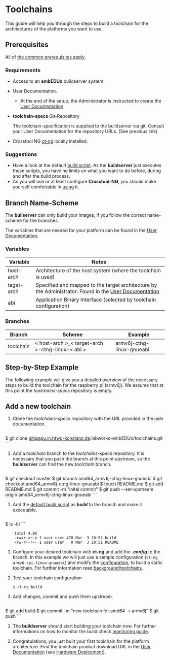 # Toolchains
This guide will help you through the steps to build a toolchain for the
architectures of the platforms you want to use.

## Prerequisites
All of [the common prerequisites apply](../../usage/usage.md#Prerequisites).

### Requirements
* Access to an **embEDUx** buildserver system
* User Documentation.
    * At the end of the setup, the Administrator is instructed to create the
      [User Documentation](user-documentation.md).

* **toolchain-specs** Git-Repository
  
    The toolchain-specification is supplied to the buildserver via git. Consult
    your User Documentation for the repository URLs. (See previous link)

* Crosstool NG [ct-ng](http://crosstool-ng.org/) locally installed.

### Suggestions
* Have a look at the default [build script](setup/post-install/toolchains/default/toolchain_build). As
  the **buildserver** just executes these scripts, you have no limits on what
  you want to do before, during and after the build process.
* As you will use or at least configure **Crosstool-NG**, you should make
  yourself comfortable in [using](http://crosstool-ng.org/#download_and_usage)
  it.

## Branch Name-Scheme
The **builserver** can only build your images, if you follow the correct
name-scheme for the branches.

The variables that are needed for your platform can be found in the [User
Documentation](user-documentation.md).

### Variables

Variable | Notes
--- | ---
host-arch | Architecture of the host system (where the toolchain is used)
taget-arch | Specified and mapped to the target architecture by the Administrator. Found in the [User Documentation](user-documentation.md)
abi | Application Binary Interface (selected by toolchain configuration)

### Branches

Branch | Scheme | Example
--- | --- | ---
toolchain | < host-arch \>\_< target-arch \>-ctng-linux-< abi \> | armv6j-ctng-linux-gnueabi 

## Step-by-Step Example
The following example will give you a detailed overview of the necessary steps
to build the toolchain for the raspberry pi (armv6j). We assume that at this point the
*toolchains-specs* repository is empty.

## Add a new toolchain

1. Clone the *toolchains-specs* repository with the URL provided in the user documentation.
  
    ```
$ git clone git@apu.in.htwg-konstanz.de:labworks-embEDUx/toolchains.git
    ```
 
1. Add a *toolchain* branch to the *toolchains-specs* repository. It is necessary that you
   push the branch at this point upstream, so the **buildserver** can find the
   new *toolchain* branch.
   
    ```
$ git checkout master
$ git branch amd64_armv6j-ctng-linux-gnueabi
$ git checkout amd64_armv6j-ctng-linux-gnueabi 
$ touch README.md
$ git add README.md
$ git commit -m "inital commit"
$ git push --set-upstream origin amd64_armv6j-ctng-linux-gnueabi
    ```

1. Add the [default build script](setup/post-install/toolchains/default/toolchain_build) as
   ***build*** to the branch and make it executable.
   
    ```
$ ls -hl
    ```

        total 4.0K
        -rwxr-xr-x 1 user user 470 Mar  3 20:52 build
        -rw-r--r-- 1 user user   0 Mar  3 20:51 README

1. Configure your desired toolchain with **ct-ng** and add the ***.config*** to
   the branch. In this example we will just use a sample configuration (`ct-ng armv6-rpi-linux-gnueabi`)
   and modify the [configuration](usage/toolchains/default/.config), to build a
   static toolchain. For further information read
   [background/toolchains](../../background/implementation/toolchain.md).

1. Test your toolchain configuration
  
    ```
   $ ct-ng build
    ```

1. Add changes, commit and push them upstream. 
   
    ```
$ git add build
$ git commit -m "new toolchain for amd64 -> armv6j"
$ git push 
    ```

1. The **buildserver** should start building your toolchain now. For further
   informations on how to monitor the build check [monitoring
   guide](../../usage/common/build-monitoring.md).

1. Congratulations, you just built your first toolchain for the platform
   architecture. Find the toolchain product download URL in the [User
   Documentation](user-documentation.md) (see [Hardware
   Deployment](../../usage/usage.md#hardware-deployment)).

